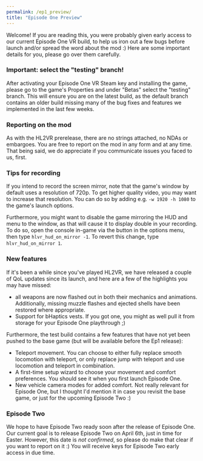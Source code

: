 ```yaml
---
permalink: /ep1_preview/
title: "Episode One Preview"
---
```


Welcome! If you are reading this, you were probably given early access to our current Episode One VR build, to help us iron out a few bugs before launch and/or spread the word about the mod :)
Here are some important details for you, please go over them carefully.

### Important: select the "testing" branch!

After activating your Episode One VR Steam key and installing the game, please go to the game's Properties and under "Betas" select the "testing" branch. This will ensure you are on the latest build, as the default branch contains an older build missing many of the bug fixes and features we implemented in the last few weeks.

### Reporting on the mod

As with the HL2VR prerelease, there are no strings attached, no NDAs or embargoes. You are free to report on the mod in any form and at any time. That being said, we do appreciate if you communicate issues you faced to us, first.

### Tips for recording

If you intend to record the screen mirror, note that the game's window by default uses a resolution of 720p. To get higher quality video, you may want to increase that resolution. You can do so by adding e.g. `-w 1920 -h 1080` to the game's launch options.

Furthermore, you might want to disable the game mirroring the HUD and menu to the window, as that will cause it to display double in your recording. To do so, open the console in-game via the button in the options menu, then type `hlvr_hud_on_mirror -1`. To revert this change, type `hlvr_hud_on_mirror 1`.

### New features

If it's been a while since you've played HL2VR, we have released a couple of QoL updates since its launch, and here are a few of the highlights you may have missed:

- all weapons are now flashed out in both their mechanics and animations. Additionally, missing muzzle flashes and ejected shells have been restored where appropriate.
- Support for bHaptics vests. If you got one, you might as well pull it from storage for your Episode One playthrough ;)

Furthermore, the test build contains a few features that have not yet been pushed to the base game (but will be available before the Ep1 release):

- Teleport movement. You can choose to either fully replace smooth locomotion with teleport, or only replace jump with teleport and use locomotion and teleport in combination.
- A first-time setup wizard to choose your movement and comfort preferences. You should see it when you first launch Episode One.
- New vehicle camera modes for added comfort. Not really relevant for Episode One, but I thought I'd mention it in case you revisit the base game, or just for the upcoming Episode Two :)

### Episode Two

We hope to have Episode Two ready soon after the release of Episode One. Our current goal is to release Episode Two on April 6th, just in time for Easter. However, this date is *not confirmed*, so please do make that clear if you want to report on it :)
You will receive keys for Episode Two early access in due time.